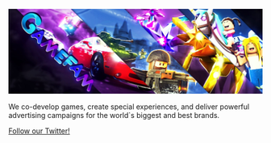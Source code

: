 ![Gamefam Banner Image](https://raw.githubusercontent.com/Gamefam/.github/main/profile/1500x500.jpg)

We co-develop games, create special experiences, and deliver powerful advertising campaigns for the world`s biggest and best brands.

[Follow our Twitter!](https://twitter.com/gamefamstudios/)
